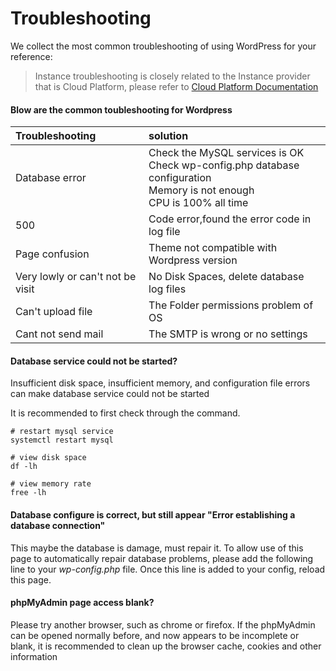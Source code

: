 # Troubleshooting

We collect the most common troubleshooting of using WordPress for your reference:

> Instance troubleshooting is closely related to the Instance provider that is Cloud Platform, please refer to [Cloud Platform Documentation](https://support.websoft9.com/docs/faq/tech-instance.html) 

#### Blow are the common toubleshooting for Wordpress

| **Troubleshooting** | **solution** |
| :--- | :--- |
| Database error | Check the MySQL services is OK<br />Check wp-config.php database configuration<br />Memory is not enough<br />CPU is 100% all time |
| 500 | Code error,found the error code in log file |
| Page confusion | Theme not compatible with Wordpress version |
| Very lowly or can't not be visit | No Disk Spaces, delete database log files |
| Can't upload file  | The Folder permissions problem of OS |
| Cant not send mail | The SMTP is wrong or no settings |

#### Database service could not be started?

Insufficient disk space, insufficient memory, and configuration file errors can make database service could not be started  

It is recommended to first check through the command.

```shell
# restart mysql service
systemctl restart mysql

# view disk space
df -lh

# view memory rate
free -lh
```
#### Database configure is correct, but still appear "Error establishing a database connection"

This maybe the database is damage, must repair it. To allow use of this page to automatically repair database problems, please add the following line to your _wp-config.php_ file. Once this line is added to your config, reload this page.

#### phpMyAdmin page access blank?

Please try another browser, such as chrome or firefox. If the phpMyAdmin can be opened normally before, and now appears to be incomplete or blank, it is recommended to clean up the browser cache, cookies and other information